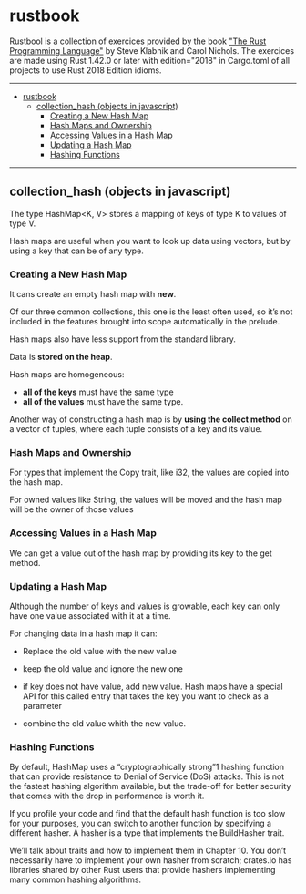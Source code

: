 # rustbook
Rustbool is a collection of exercices provided by the book ["The Rust Programming Language"](https://doc.rust-lang.org/book/title-page.html) by Steve Klabnik and Carol Nichols.
The exercices are made using Rust 1.42.0 or later with edition="2018" in Cargo.toml of all projects to use Rust 2018 Edition idioms. 

----
- [rustbook](#rustbook)
  - [collection_hash (objects in javascript)](#collection_hash-objects-in-javascript)
    - [Creating a New Hash Map](#creating-a-new-hash-map)
    - [Hash Maps and Ownership](#hash-maps-and-ownership)
    - [Accessing Values in a Hash Map](#accessing-values-in-a-hash-map)
    - [Updating a Hash Map](#updating-a-hash-map)
    - [Hashing Functions](#hashing-functions)

----

## collection_hash (objects in javascript)

The type HashMap<K, V> stores a mapping of keys of type K to values of type V.

Hash maps are useful when you want to look up data using vectors, but by using a key that can be of any type.

### Creating a New Hash Map

It cans create an empty hash map with **new**.

Of our three common collections, this one is the least often used, so it’s not included in the features brought into scope automatically in the prelude. 

Hash maps also have less support from the standard library.

Data is **stored on the heap**. 

Hash maps are homogeneous: 
 - **all of the keys** must have the same type
 - **all of the values** must have the same type.

Another way of constructing a hash map is by **using the collect method** on a vector of tuples, where each tuple consists of a key and its value.

### Hash Maps and Ownership

For types that implement the Copy trait, like i32, the values are copied into the hash map.

For owned values like String, the values will be moved and the hash map will be the owner of those values

### Accessing Values in a Hash Map

We can get a value out of the hash map by providing its key to the get method.

### Updating a Hash Map

Although the number of keys and values is growable, each key can only have one value associated with it at a time.

For changing data in a hash map it can:

- Replace the old value with the new value
  
- keep the old value and ignore the new one
  
- if key does not have value, add new value. Hash maps have a special API for this called entry that takes the key you want to check as a parameter
  
- combine the old value whith the new value.

### Hashing Functions

By default, HashMap uses a “cryptographically strong”1 hashing function that can provide resistance to Denial of Service (DoS) attacks. This is not the fastest hashing algorithm available, but the trade-off for better security that comes with the drop in performance is worth it. 

If you profile your code and find that the default hash function is too slow for your purposes, you can switch to another function by specifying a different hasher. A hasher is a type that implements the BuildHasher trait. 

We’ll talk about traits and how to implement them in Chapter 10. You don’t necessarily have to implement your own hasher from scratch; crates.io has libraries shared by other Rust users that provide hashers implementing many common hashing algorithms.










